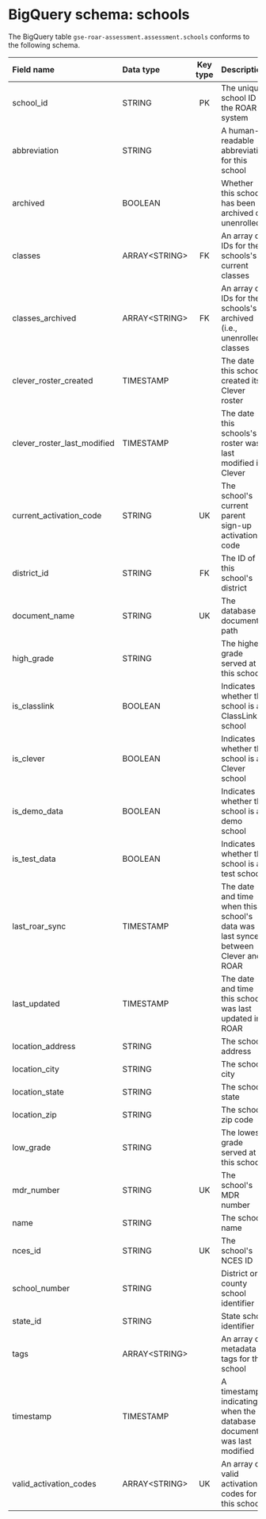 # BigQuery schema: schools

The BigQuery table `gse-roar-assessment.assessment.schools` conforms to the following schema.

| Field name                  | Data type      | Key type | Description                                                                       |
| :-------------------------- | :------------- | :------: | :-------------------------------------------------------------------------------- |
| school_id                   | STRING         |    PK    | The unique school ID in the ROAR system                                           |
| abbreviation                | STRING         |          | A human-readable abbreviation for this school                                     |
| archived                    | BOOLEAN        |          | Whether this school has been archived or unenrolled                               |
| classes                     | ARRAY\<STRING> |    FK    | An array of IDs for the schools's current classes                                 |
| classes_archived            | ARRAY\<STRING> |    FK    | An array of IDs for the schools's archived (i.e., unenrolled) classes             |
| clever_roster_created       | TIMESTAMP      |          | The date this school created its Clever roster                                    |
| clever_roster_last_modified | TIMESTAMP      |          | The date this schools's roster was last modified in Clever                        |
| current_activation_code     | STRING         |    UK    | The school's current parent sign-up activation code                               |
| district_id                 | STRING         |    FK    | The ID of this school's district                                                  |
| document_name               | STRING         |    UK    | The database document path                                                        |
| high_grade                  | STRING         |          | The highest grade served at this school                                           |
| is_classlink                | BOOLEAN        |          | Indicates whether this school is a ClassLink school                               |
| is_clever                   | BOOLEAN        |          | Indicates whether this school is a Clever school                                  |
| is_demo_data                | BOOLEAN        |          | Indicates whether this school is a demo school                                    |
| is_test_data                | BOOLEAN        |          | Indicates whether this school is a test school                                    |
| last_roar_sync              | TIMESTAMP      |          | The date and time when this school's data was last synced between Clever and ROAR |
| last_updated                | TIMESTAMP      |          | The date and time this school was last updated in ROAR                            |
| location_address            | STRING         |          | The school address                                                                |
| location_city               | STRING         |          | The school city                                                                   |
| location_state              | STRING         |          | The school state                                                                  |
| location_zip                | STRING         |          | The school zip code                                                               |
| low_grade                   | STRING         |          | The lowest grade served at this school                                            |
| mdr_number                  | STRING         |    UK    | The school's MDR number                                                           |
| name                        | STRING         |          | The school name                                                                   |
| nces_id                     | STRING         |    UK    | The school's NCES ID                                                              |
| school_number               | STRING         |          | District or county school identifier                                              |
| state_id                    | STRING         |          | State school identifier                                                           |
| tags                        | ARRAY\<STRING> |          | An array of metadata tags for this school                                         |
| timestamp                   | TIMESTAMP      |          | A timestamp indicating when the database document was last modified               |
| valid_activation_codes      | ARRAY\<STRING> |    UK    | An array of valid activation codes for this school                                |
